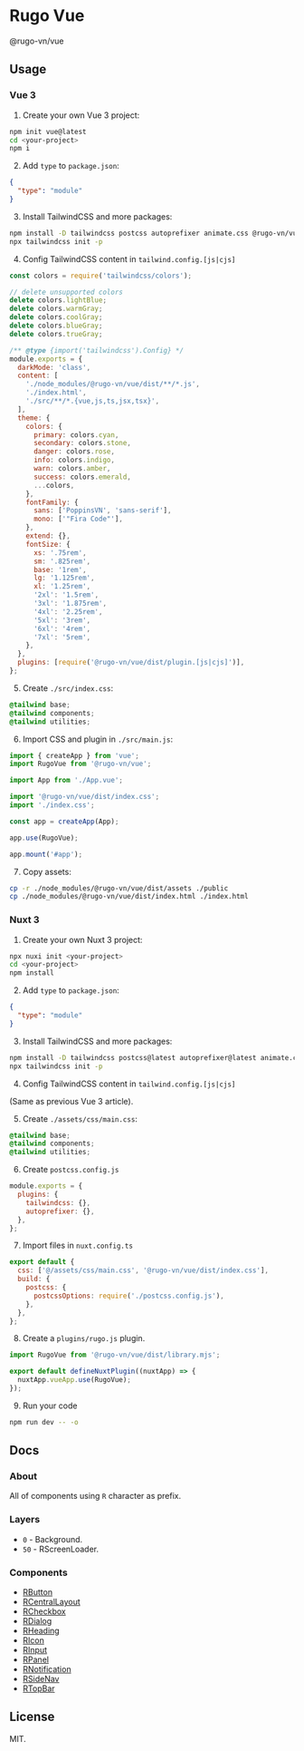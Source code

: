 # Rugo Vue

@rugo-vn/vue

## Usage

### Vue 3

1. Create your own Vue 3 project:

```bash
npm init vue@latest
cd <your-project>
npm i
```

2. Add `type` to `package.json`:

```json
{
  "type": "module"
}
```

3. Install TailwindCSS and more packages:

```bash
npm install -D tailwindcss postcss autoprefixer animate.css @rugo-vn/vue
npx tailwindcss init -p
```

4. Config TailwindCSS content in `tailwind.config.[js|cjs]`

```js
const colors = require('tailwindcss/colors');

// delete unsupported colors
delete colors.lightBlue;
delete colors.warmGray;
delete colors.coolGray;
delete colors.blueGray;
delete colors.trueGray;

/** @type {import('tailwindcss').Config} */
module.exports = {
  darkMode: 'class',
  content: [
    './node_modules/@rugo-vn/vue/dist/**/*.js',
    './index.html',
    './src/**/*.{vue,js,ts,jsx,tsx}',
  ],
  theme: {
    colors: {
      primary: colors.cyan,
      secondary: colors.stone,
      danger: colors.rose,
      info: colors.indigo,
      warn: colors.amber,
      success: colors.emerald,
      ...colors,
    },
    fontFamily: {
      sans: ['PoppinsVN', 'sans-serif'],
      mono: ['"Fira Code"'],
    },
    extend: {},
    fontSize: {
      xs: '.75rem',
      sm: '.825rem',
      base: '1rem',
      lg: '1.125rem',
      xl: '1.25rem',
      '2xl': '1.5rem',
      '3xl': '1.875rem',
      '4xl': '2.25rem',
      '5xl': '3rem',
      '6xl': '4rem',
      '7xl': '5rem',
    },
  },
  plugins: [require('@rugo-vn/vue/dist/plugin.[js|cjs]')],
};
```

5. Create `./src/index.css`:

```css
@tailwind base;
@tailwind components;
@tailwind utilities;
```

6. Import CSS and plugin in `./src/main.js`:

```js
import { createApp } from 'vue';
import RugoVue from '@rugo-vn/vue';

import App from './App.vue';

import '@rugo-vn/vue/dist/index.css';
import './index.css';

const app = createApp(App);

app.use(RugoVue);

app.mount('#app');
```

7. Copy assets:

```bash
cp -r ./node_modules/@rugo-vn/vue/dist/assets ./public
cp ./node_modules/@rugo-vn/vue/dist/index.html ./index.html
```

### Nuxt 3

1. Create your own Nuxt 3 project:

```bash
npx nuxi init <your-project>
cd <your-project>
npm install
```

2. Add `type` to `package.json`:

```json
{
  "type": "module"
}
```

3. Install TailwindCSS and more packages:

```bash
npm install -D tailwindcss postcss@latest autoprefixer@latest animate.css @rugo-vn/vue
npx tailwindcss init -p
```

4. Config TailwindCSS content in `tailwind.config.[js|cjs]`

(Same as previous Vue 3 article).

5. Create `./assets/css/main.css`:

```css
@tailwind base;
@tailwind components;
@tailwind utilities;
```

6. Create `postcss.config.js`

```js
module.exports = {
  plugins: {
    tailwindcss: {},
    autoprefixer: {},
  },
};
```

7. Import files in `nuxt.config.ts`

```js
export default {
  css: ['@/assets/css/main.css', '@rugo-vn/vue/dist/index.css'],
  build: {
    postcss: {
      postcssOptions: require('./postcss.config.js'),
    },
  },
};
```

8. Create a `plugins/rugo.js` plugin.

```js
import RugoVue from '@rugo-vn/vue/dist/library.mjs';

export default defineNuxtPlugin((nuxtApp) => {
  nuxtApp.vueApp.use(RugoVue);
});
```

9. Run your code

```bash
npm run dev -- -o
```

## Docs

### About

All of components using `R` character as prefix.

### Layers

- `0` - Background.
- `50` - RScreenLoader.

### Components

- [RButton](./docs/r-button.md)
- [RCentralLayout](./docs/r-central-layout.md)
- [RCheckbox](./docs/r-checkbox.md)
- [RDialog](./docs/r-dialog.md)
- [RHeading](./docs/r-heading.md)
- [RIcon](./docs/r-icon.md)
- [RInput](./docs/r-input.md)
- [RPanel](./docs/r-panel.md)
- [RNotification](./docs/r-notification.md)
- [RSideNav](./docs/r-side-nav.md)
- [RTopBar](./docs/r-top-bar.md)

## License

MIT.
